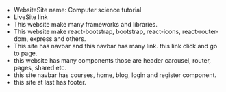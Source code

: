 * WebsiteSite name: Computer science tutorial
* LiveSite link 
* This website make many frameworks and libraries.
* This website make react-bootstrap, bootstrap, react-icons, react-router-dom, express and others.
* This site has navbar and this navbar has many link. this link click and go to page.
* this website has many components those are header carousel, router, pages, shared etc. 
* this site navbar has courses, home, blog, login and register component.
* this site at last has footer.